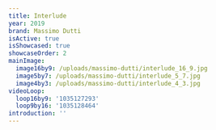 ```yaml
---
title: Interlude
year: 2019
brand: Massimo Dutti
isActive: true
isShowcased: true
showcaseOrder: 2
mainImage:
  image16by9: /uploads/massimo-dutti/interlude_16_9.jpg
  image5by7: /uploads/massimo-dutti/interlude_5_7.jpg
  image4by3: /uploads/massimo-dutti/interlude_4_3.jpg
videoLoop:
  loop16by9: '1035127293'
  loop9by16: '1035128464'
introduction: ''
---
```


